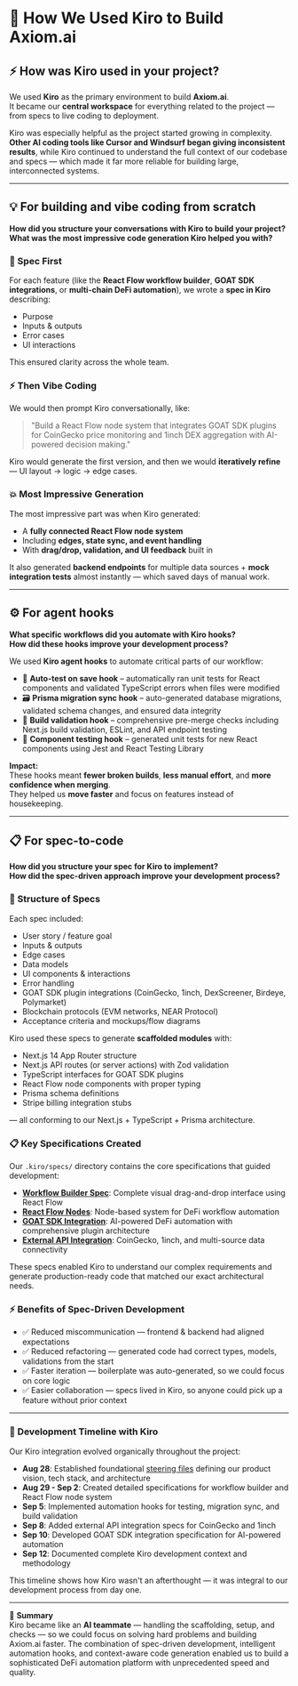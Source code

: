 # 🧠 How We Used Kiro to Build Axiom.ai

## ⚡ How was Kiro used in your project?
We used **Kiro** as the primary environment to build **Axiom.ai**.  
It became our **central workspace** for everything related to the project — from specs to live coding to deployment.

Kiro was especially helpful as the project started growing in complexity.  
**Other AI coding tools like Cursor and Windsurf began giving inconsistent results**, while Kiro continued to understand the full context of our codebase and specs — which made it far more reliable for building large, interconnected systems.

---

## 💡 For building and vibe coding from scratch
**How did you structure your conversations with Kiro to build your project?**  
**What was the most impressive code generation Kiro helped you with?**

### 📝 Spec First
For each feature (like the **React Flow workflow builder**, **GOAT SDK integrations**, or **multi-chain DeFi automation**), we wrote a **spec in Kiro** describing:

- Purpose  
- Inputs & outputs  
- Error cases  
- UI interactions  

This ensured clarity across the whole team.

### ⚡ Then Vibe Coding
We would then prompt Kiro conversationally, like:

> "Build a React Flow node system that integrates GOAT SDK plugins for CoinGecko price monitoring and 1inch DEX aggregation with AI-powered decision making."

Kiro would generate the first version, and then we would **iteratively refine** — UI layout → logic → edge cases.

### 💥 Most Impressive Generation
The most impressive part was when Kiro generated:

- A **fully connected React Flow node system**  
- Including **edges, state sync, and event handling**  
- With **drag/drop, validation, and UI feedback** built in

It also generated **backend endpoints** for multiple data sources + **mock integration tests** almost instantly — which saved days of manual work.

---

## ⚙️ For agent hooks
**What specific workflows did you automate with Kiro hooks?**  
**How did these hooks improve your development process?**

We used **Kiro agent hooks** to automate critical parts of our workflow:

- 🧪 **Auto-test on save hook** – automatically ran unit tests for React components and validated TypeScript errors when files were modified
- 🗃️ **Prisma migration sync hook** – auto-generated database migrations, validated schema changes, and ensured data integrity  
- 🚀 **Build validation hook** – comprehensive pre-merge checks including Next.js build validation, ESLint, and API endpoint testing
- 🧹 **Component testing hook** – generated unit tests for new React components using Jest and React Testing Library

**Impact:**  
These hooks meant **fewer broken builds**, **less manual effort**, and **more confidence when merging**.  
They helped us **move faster** and focus on features instead of housekeeping.

---

## 📋 For spec-to-code
**How did you structure your spec for Kiro to implement?**  
**How did the spec-driven approach improve your development process?**

### 🧩 Structure of Specs
Each spec included:

- User story / feature goal  
- Inputs & outputs  
- Edge cases  
- Data models  
- UI components & interactions  
- Error handling  
- GOAT SDK plugin integrations (CoinGecko, 1inch, DexScreener, Birdeye, Polymarket)
- Blockchain protocols (EVM networks, NEAR Protocol)  
- Acceptance criteria and mockups/flow diagrams

Kiro used these specs to generate **scaffolded modules** with:

- Next.js 14 App Router structure
- Next.js API routes (or server actions) with Zod validation
- TypeScript interfaces for GOAT SDK plugins
- React Flow node components with proper typing
- Prisma schema definitions
- Stripe billing integration stubs

— all conforming to our Next.js + TypeScript + Prisma architecture.

### 📋 Key Specifications Created
Our `.kiro/specs/` directory contains the core specifications that guided development:

- **[Workflow Builder Spec](/.kiro/specs/workflow-builder-spec.md)**: Complete visual drag-and-drop interface using React Flow
- **[React Flow Nodes](/.kiro/specs/react-flow-nodes.md)**: Node-based system for DeFi workflow automation 
- **[GOAT SDK Integration](/.kiro/specs/goat-sdk-integration.md)**: AI-powered DeFi automation with comprehensive plugin architecture
- **[External API Integration](/.kiro/specs/external-api-integration.md)**: CoinGecko, 1inch, and multi-source data connectivity

These specs enabled Kiro to understand our complex requirements and generate production-ready code that matched our exact architectural needs.

### ⚡ Benefits of Spec-Driven Development
- ✅ Reduced miscommunication — frontend & backend had aligned expectations  
- ✅ Reduced refactoring — generated code had correct types, models, validations from the start  
- ✅ Faster iteration — boilerplate was auto-generated, so we could focus on core logic  
- ✅ Easier collaboration — specs lived in Kiro, so anyone could pick up a feature without prior context

---

### 🎯 Development Timeline with Kiro

Our Kiro integration evolved organically throughout the project:

- **Aug 28**: Established foundational [steering files](/.kiro/steering/) defining our product vision, tech stack, and architecture
- **Aug 29 - Sep 2**: Created detailed specifications for workflow builder and React Flow node system
- **Sep 5**: Implemented automation hooks for testing, migration sync, and build validation
- **Sep 8**: Added external API integration specs for CoinGecko and 1inch
- **Sep 10**: Developed GOAT SDK integration specification for AI-powered automation
- **Sep 12**: Documented complete Kiro development context and methodology

This timeline shows how Kiro wasn't an afterthought — it was integral to our development process from day one.

---

📌 **Summary**  
Kiro became like an **AI teammate** — handling the scaffolding, setup, and checks — so we could focus on solving hard problems and building Axiom.ai faster. The combination of spec-driven development, intelligent automation hooks, and context-aware code generation enabled us to build a sophisticated DeFi automation platform with unprecedented speed and quality.
